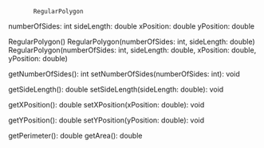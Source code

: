            RegularPolygon
numberOfSides: int
sideLength: double
xPosition: double
yPosition: double

RegularPolygon()
RegularPolygon(numberOfSides: int, sideLength: double)
RegularPolygon(numberOfSides: int, sideLength: double, xPosition: double, yPosition: double)

getNumberOfSides(): int
setNumberOfSides(numberOfSides: int): void

getSideLength(): double
setSideLength(sideLength: double): void

getXPosition(): double
setXPosition(xPosition: double): void

getYPosition(): double
setYPosition(yPosition: double): void

getPerimeter(): double
getArea(): double
